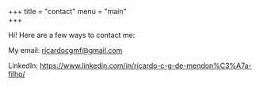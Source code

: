 +++
title = "contact"
menu = "main"  
+++

Hi! Here are a few ways to contact me:

My email: ricardocgmf@gmail.com

LinkedIn: https://www.linkedin.com/in/ricardo-c-g-de-mendon%C3%A7a-filho/
